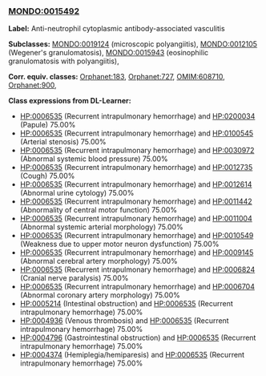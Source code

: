 
### [MONDO:0015492](http://purl.obolibrary.org/obo/MONDO_0015492)
**Label:** Anti-neutrophil cytoplasmic antibody-associated vasculitis

**Subclasses:** [MONDO:0019124](http://purl.obolibrary.org/obo/MONDO_0019124) (microscopic polyangiitis), [MONDO:0012105](http://purl.obolibrary.org/obo/MONDO_0012105) (Wegener's granulomatosis), [MONDO:0015943](http://purl.obolibrary.org/obo/MONDO_0015943) (eosinophilic granulomatosis with polyangiitis), 

**Corr. equiv. classes:** [Orphanet:183](http://www.orpha.net/ORDO/Orphanet_183), [Orphanet:727](http://www.orpha.net/ORDO/Orphanet_727), [OMIM:608710](http://purl.obolibrary.org/obo/OMIM_608710), [Orphanet:900](http://www.orpha.net/ORDO/Orphanet_900), 

**Class expressions from DL-Learner:**

- [HP:0006535](http://purl.obolibrary.org/obo/HP_0006535) (Recurrent intrapulmonary hemorrhage) and [HP:0200034](http://purl.obolibrary.org/obo/HP_0200034) (Papule) 75.00%
- [HP:0006535](http://purl.obolibrary.org/obo/HP_0006535) (Recurrent intrapulmonary hemorrhage) and [HP:0100545](http://purl.obolibrary.org/obo/HP_0100545) (Arterial stenosis) 75.00%
- [HP:0006535](http://purl.obolibrary.org/obo/HP_0006535) (Recurrent intrapulmonary hemorrhage) and [HP:0030972](http://purl.obolibrary.org/obo/HP_0030972) (Abnormal systemic blood pressure) 75.00%
- [HP:0006535](http://purl.obolibrary.org/obo/HP_0006535) (Recurrent intrapulmonary hemorrhage) and [HP:0012735](http://purl.obolibrary.org/obo/HP_0012735) (Cough) 75.00%
- [HP:0006535](http://purl.obolibrary.org/obo/HP_0006535) (Recurrent intrapulmonary hemorrhage) and [HP:0012614](http://purl.obolibrary.org/obo/HP_0012614) (Abnormal urine cytology) 75.00%
- [HP:0006535](http://purl.obolibrary.org/obo/HP_0006535) (Recurrent intrapulmonary hemorrhage) and [HP:0011442](http://purl.obolibrary.org/obo/HP_0011442) (Abnormality of central motor function) 75.00%
- [HP:0006535](http://purl.obolibrary.org/obo/HP_0006535) (Recurrent intrapulmonary hemorrhage) and [HP:0011004](http://purl.obolibrary.org/obo/HP_0011004) (Abnormal systemic arterial morphology) 75.00%
- [HP:0006535](http://purl.obolibrary.org/obo/HP_0006535) (Recurrent intrapulmonary hemorrhage) and [HP:0010549](http://purl.obolibrary.org/obo/HP_0010549) (Weakness due to upper motor neuron dysfunction) 75.00%
- [HP:0006535](http://purl.obolibrary.org/obo/HP_0006535) (Recurrent intrapulmonary hemorrhage) and [HP:0009145](http://purl.obolibrary.org/obo/HP_0009145) (Abnormal cerebral artery morphology) 75.00%
- [HP:0006535](http://purl.obolibrary.org/obo/HP_0006535) (Recurrent intrapulmonary hemorrhage) and [HP:0006824](http://purl.obolibrary.org/obo/HP_0006824) (Cranial nerve paralysis) 75.00%
- [HP:0006535](http://purl.obolibrary.org/obo/HP_0006535) (Recurrent intrapulmonary hemorrhage) and [HP:0006704](http://purl.obolibrary.org/obo/HP_0006704) (Abnormal coronary artery morphology) 75.00%
- [HP:0005214](http://purl.obolibrary.org/obo/HP_0005214) (Intestinal obstruction) and [HP:0006535](http://purl.obolibrary.org/obo/HP_0006535) (Recurrent intrapulmonary hemorrhage) 75.00%
- [HP:0004936](http://purl.obolibrary.org/obo/HP_0004936) (Venous thrombosis) and [HP:0006535](http://purl.obolibrary.org/obo/HP_0006535) (Recurrent intrapulmonary hemorrhage) 75.00%
- [HP:0004796](http://purl.obolibrary.org/obo/HP_0004796) (Gastrointestinal obstruction) and [HP:0006535](http://purl.obolibrary.org/obo/HP_0006535) (Recurrent intrapulmonary hemorrhage) 75.00%
- [HP:0004374](http://purl.obolibrary.org/obo/HP_0004374) (Hemiplegia/hemiparesis) and [HP:0006535](http://purl.obolibrary.org/obo/HP_0006535) (Recurrent intrapulmonary hemorrhage) 75.00%


